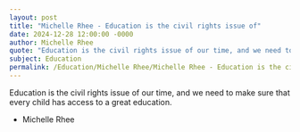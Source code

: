 ```yaml
---
layout: post
title: "Michelle Rhee - Education is the civil rights issue of"
date: 2024-12-28 12:00:00 -0000
author: Michelle Rhee
quote: "Education is the civil rights issue of our time, and we need to make sure that every child has access to a great education."
subject: Education
permalink: /Education/Michelle Rhee/Michelle Rhee - Education is the civil rights issue of
---
```


Education is the civil rights issue of our time, and we need to make sure that every child has access to a great education.

- Michelle Rhee
